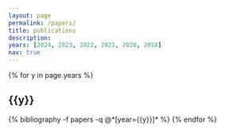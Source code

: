 ```yaml
---
layout: page
permalink: /papers/
title: publications
description:
years: [2024, 2023, 2022, 2021, 2020, 2018]
nav: true
---
```


<div class="publications">

{% for y in page.years %}
  <h2 class="year">{{y}}</h2>
  {% bibliography -f papers -q @*[year={{y}}]* %}
{% endfor %}

</div>
